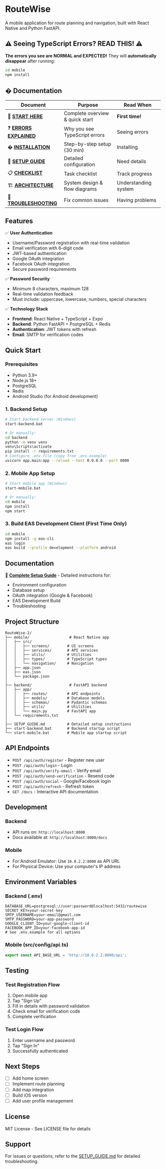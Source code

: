 # RouteWise

A mobile application for route planning and navigation, built with React Native and Python FastAPI.

## ⚠️ Seeing TypeScript Errors? READ THIS! ⚠️

**The errors you see are NORMAL and EXPECTED!** They will **automatically disappear** after running:

```cmd
cd mobile
npm install
```

## � Documentation

| Document | Purpose | Read When |
|----------|---------|-----------|
| 🚀 **[START HERE](START_HERE.md)** | Complete overview & quick start | **First time!** |
| ❓ **[ERRORS EXPLAINED](ERRORS_EXPLAINED.md)** | Why you see TypeScript errors | Seeing errors |
| � **[INSTALLATION](INSTALLATION.md)** | Step-by-step setup (30 min) | Installing |
| 🔧 **[SETUP GUIDE](SETUP_GUIDE.md)** | Detailed configuration | Need details |
| 📋 **[CHECKLIST](CHECKLIST.md)** | Task checklist | Track progress |
| 🏗️ **[ARCHITECTURE](ARCHITECTURE.md)** | System design & flow diagrams | Understanding system |
| 🐛 **[TROUBLESHOOTING](TROUBLESHOOTING.md)** | Fix common issues | Having problems |

## Features

✅ **User Authentication**
- Username/Password registration with real-time validation
- Email verification with 6-digit code
- JWT-based authentication
- Google OAuth integration
- Facebook OAuth integration
- Secure password requirements

✅ **Password Security**
- Minimum 8 characters, maximum 128
- Real-time validation feedback
- Must include: uppercase, lowercase, numbers, special characters

✅ **Technology Stack**
- **Frontend**: React Native + TypeScript + Expo
- **Backend**: Python FastAPI + PostgreSQL + Redis
- **Authentication**: JWT tokens with refresh
- **Email**: SMTP for verification codes

## Quick Start

### Prerequisites
- Python 3.9+
- Node.js 18+
- PostgreSQL
- Redis
- Android Studio (for Android development)

### 1. Backend Setup

```bash
# Start backend server (Windows)
start-backend.bat

# Or manually:
cd backend
python -m venv venv
venv\Scripts\activate
pip install -r requirements.txt
# Configure .env file (copy from .env.example)
uvicorn app.main:app --reload --host 0.0.0.0 --port 8000
```

### 2. Mobile App Setup

```bash
# Start mobile app (Windows)
start-mobile.bat

# Or manually:
cd mobile
npm install
npm start
```

### 3. Build EAS Development Client (First Time Only)

```bash
cd mobile
npm install -g eas-cli
eas login
eas build --profile development --platform android
```

## Documentation

📖 **[Complete Setup Guide](SETUP_GUIDE.md)** - Detailed instructions for:
- Environment configuration
- Database setup
- OAuth integration (Google & Facebook)
- EAS Development Build
- Troubleshooting

## Project Structure

```
RouteWise-2/
├── mobile/                  # React Native app
│   ├── src/
│   │   ├── screens/        # UI screens
│   │   ├── services/       # API services
│   │   ├── utils/          # Utilities
│   │   ├── types/          # TypeScript types
│   │   └── navigation/     # Navigation
│   ├── app.json
│   ├── eas.json
│   └── package.json
│
├── backend/                 # FastAPI backend
│   ├── app/
│   │   ├── routes/         # API endpoints
│   │   ├── models/         # Database models
│   │   ├── schemas/        # Pydantic schemas
│   │   ├── utils/          # Utilities
│   │   └── main.py         # FastAPI app
│   └── requirements.txt
│
├── SETUP_GUIDE.md          # Detailed setup instructions
├── start-backend.bat       # Backend startup script
└── start-mobile.bat        # Mobile app startup script
```

## API Endpoints

- `POST /api/auth/register` - Register new user
- `POST /api/auth/login` - Login
- `POST /api/auth/verify-email` - Verify email
- `POST /api/auth/send-verification` - Resend code
- `POST /api/auth/social` - Google/Facebook login
- `POST /api/auth/refresh` - Refresh token
- `GET /docs` - Interactive API documentation

## Development

### Backend
- API runs on: `http://localhost:8000`
- Docs available at: `http://localhost:8000/docs`

### Mobile
- For Android Emulator: Use `10.0.2.2:8000` as API URL
- For Physical Device: Use your computer's IP address

## Environment Variables

### Backend (.env)
```env
DATABASE_URL=postgresql://user:password@localhost:5432/routewise
SECRET_KEY=your-secret-key
SMTP_USERNAME=your-email@gmail.com
SMTP_PASSWORD=your-app-password
GOOGLE_CLIENT_ID=your-google-client-id
FACEBOOK_APP_ID=your-facebook-app-id
# See .env.example for all options
```

### Mobile (src/config/api.ts)
```typescript
export const API_BASE_URL = 'http://10.0.2.2:8000/api';
```

## Testing

### Test Registration Flow
1. Open mobile app
2. Tap "Sign Up"
3. Fill in details with password validation
4. Check email for verification code
5. Complete verification

### Test Login Flow
1. Enter username and password
2. Tap "Sign In"
3. Successfully authenticated

## Next Steps

- [ ] Add home screen
- [ ] Implement route planning
- [ ] Add map integration
- [ ] Build iOS version
- [ ] Add user profile management

## License

MIT License - See LICENSE file for details

## Support

For issues or questions, refer to the [SETUP_GUIDE.md](SETUP_GUIDE.md) for detailed troubleshooting.
